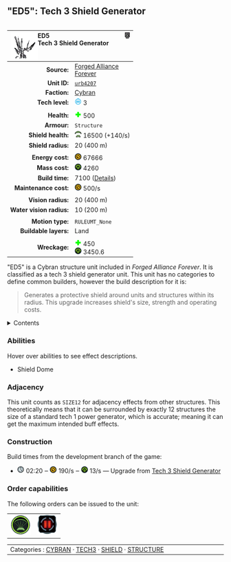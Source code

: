 "ED5": Tech 3 Shield Generator
----
<table align="right">
    <thead>
        <tr>
            <th align="left" colspan="2">
                <img align="left" src="icons/units/URB4207_icon.png" title="ED5 unit icon" /><img align="right" src="icons/strategicicons/icon_structure3_shield_rest.png" title="icon_structure3_shield" />ED5<br />Tech 3 Shield Generator
            </th>
        </tr>
    </thead>
    <tbody>
        <tr>
            <td align="right"><strong>Source:</strong></td>
            <td><a href="Forged Alliance Forever">Forged Alliance<br />Forever</a></td>
        </tr>
        <tr>
            <td align="right"><strong>Unit ID:</strong></td>
            <td><a href="https://github.com/FAForever/fa/D:/faf-development/fa/units/URB4207/URB4207_unit.bp"><code>urb4207</code></a></td>
        </tr>
        <tr>
            <td align="right"><strong>Faction:</strong></td>
            <td><a href="_categories.CYBRAN">Cybran</a></td>
        </tr>
        <tr>
            <td align="right"><strong>Tech level:</strong></td>
            <td><img src="icons/T3.png" title="Tech 3" /> 3</td>
        </tr>
        <tr><td align="center" colspan="2"></td></tr>
        <tr>
            <td align="right"><strong>Health:</strong></td>
            <td><img src="icons/health.png" title="Health" /> 500</td>
        </tr>
        <tr>
            <td align="right"><strong>Armour:</strong></td>
            <td><code>Structure</code></td>
        </tr>
        <tr>
            <td align="right"><strong>Shield health:</strong></td>
            <td><img src="icons/shield.png" title="Shield" /> 16500 (+140/s)</td>
        </tr>
        <tr>
            <td align="right"><strong>Shield radius:</strong></td>
            <td> <span title="0.40 km, 0.25 mi">20 (400 m)</span></td>
        </tr>
        <tr><td align="center" colspan="2"></td></tr>
        <tr>
            <td align="right"><strong>Energy cost:</strong></td>
            <td><img src="icons/energy.png" title="Energy" /> 67666</td>
        </tr>
        <tr>
            <td align="right"><strong>Mass cost:</strong></td>
            <td><img src="icons/mass.png" title="Mass" /> 4260</td>
        </tr>
        <tr>
            <td align="right"><strong>Build time:</strong></td>
            <td>7100 (<a href="#construction">Details</a>)</td>
        </tr>
        <tr>
            <td align="right"><strong>Maintenance cost:</strong></td>
            <td><img src="icons/energy.png" title="Energy" /> 500/s</td>
        </tr>
        <tr><td align="center" colspan="2"></td></tr>
        <tr>
            <td align="right"><strong>Vision radius:</strong></td>
            <td> <span title="0.40 km, 0.25 mi">20 (400 m)</span></td>
        </tr>
        <tr>
            <td align="right"><strong>Water vision radius:</strong></td>
            <td> <span title="0.20 km, 0.12 mi">10 (200 m)</span></td>
        </tr>
        <tr><td align="center" colspan="2"></td></tr>
        <tr>
            <td align="right"><strong>Motion type:</strong></td>
            <td><code>RULEUMT_None</code></td>
        </tr>
        <tr>
            <td align="right"><strong>Buildable layers:</strong></td>
            <td>Land</td>
        </tr>
        <tr><td align="center" colspan="2"></td></tr>
        <tr>
            <td align="right"><strong>Wreckage:</strong></td>
            <td><img src="icons/health.png" title="Health" /> 450<br /><img src="icons/mass.png" title="Mass" /> 3450.6</td>
        </tr>
    </tbody>
</table>

"ED5" is a Cybran structure unit included in *Forged Alliance Forever*.
It is classified as a tech 3 shield generator unit.
This unit has no categories to define common builders, however the build description for it is:

<blockquote>Generates a protective shield around units and structures within its radius. This upgrade increases shield's size, strength and operating costs.</blockquote>

<details>
<summary>Contents</summary>

1. – <a href="#abilities">Abilities</a>
2. – <a href="#adjacency">Adjacency</a>
3. – <a href="#construction">Construction</a>
4. – <a href="#order-capabilities">Order capabilities</a>
</details>

### Abilities
Hover over abilities to see effect descriptions.

* <span title="Has a bubble shield that can protect others">Shield Dome</span>

### Adjacency
This unit counts as `SIZE12` for adjacency effects from other structures. This theoretically means that it can be surrounded by exactly 12 structures the size of a standard tech 1 power generator, which is accurate; meaning it can get the maximum intended buff effects. 

### Construction
Build times from the development branch of the game:
* <img src="icons/time.png" title="Time" /> 02:20 ‒ <img src="icons/energy.png" title="Energy" /> 190/s ‒ <img src="icons/mass.png" title="Mass" /> 13/s — Upgrade from <a href="URB4206">Tech 3 Shield Generator</a>

### Order capabilities
The following orders can be issued to the unit:
<table>
<td><img float="left" src="icons/orders/shield-dome.png" title="Shield Dome Toggle
Turn the selected units shield dome on/off" /></td>
<td><img float="left" src="icons/orders/pause.png" title="Pause Construction
Pause/unpause current construction order" /></td>
</table>

<table align="center">
<td width="1215px">Categories : 
<a href="_categories.CYBRAN">CYBRAN</a> · 
<a href="_categories.TECH3">TECH3</a> · 
<a href="_categories.SHIELD">SHIELD</a> · 
<a href="_categories.STRUCTURE">STRUCTURE</a></td>
</table>

